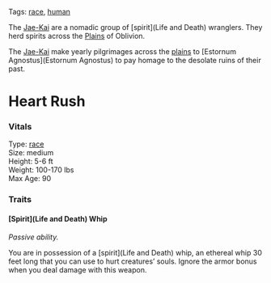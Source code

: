 Tags: [race](Races), [human](Humans)

The [Jae-Kai](Jae-Kai) are a nomadic group of [spirit](Life and Death) wranglers. They herd spirits across the [Plains](Plains) of Oblivion.

The [Jae-Kai](Jae-Kai) make yearly pilgrimages across the [plains](Plains) to [Estornum Agnostus](Estornum Agnostus) to pay homage to the desolate ruins of their past.

# Heart Rush

### Vitals
Type: [race](Races)  
Size: medium  
Height: 5-6 ft  
Weight: 100-170 lbs  
Max Age: 90  

### Traits

#### [Spirit](Life and Death) Whip
*Passive ability.*

You are in possession of a [spirit](Life and Death) whip, an ethereal whip 30 feet long that you can use to hurt creatures’ souls. Ignore the armor bonus when you deal damage with this weapon.